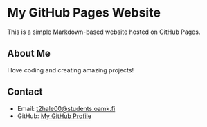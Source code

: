 # My GitHub Pages Website

This is a simple Markdown-based website hosted on GitHub Pages.

## About Me

I love coding and creating amazing projects!

## Contact

- Email: t2hale00@students.oamk.fi
- GitHub: [My GitHub Profile](https://github.com/t2hale00/)
